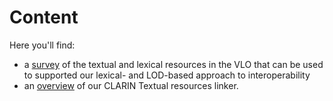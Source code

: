 # Content

Here you'll find:

* a [survey](survey.md) of the textual and lexical resources in the VLO that can be used to supported our lexical- and LOD-based approach to interoperability
* an [overview](demo_overview.md) of our CLARIN Textual resources linker.